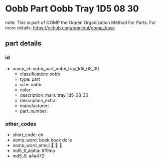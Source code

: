 # Oobb Part Oobb Tray 1D5 08 30  

note: This is part of OOMP the Oopen Organization Method For Parts. For more details: https://github.com/oomlout/oomp_base

##  part details





### id
* oomp_id: oobb_part_oobb_tray_1d5_08_30
  * classification: oobb
  * type: part
  * size: oobb
  * color: 
  * description_main: tray_1d5_08_30
  * description_extra: 
  * manufacturer: 
  * part_number: 

### other_codes
* short_code: ob
* oomp_word: book book dolls
* oomp_word_emoji :book: :book: :dolls:
* md5_6_alpha: 6f9ma
* md5_6: a4a472